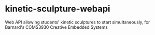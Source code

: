 # kinetic-sculpture-webapi
Web API allowing students' kinetic sculptures to start simultaneously, for Barnard's COMS3930 Creative Embedded Systems
